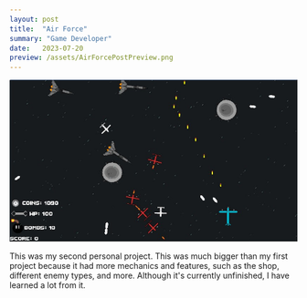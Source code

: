 ```yaml
---
layout: post
title:  "Air Force"
summary: "Game Developer"
date:   2023-07-20
preview: /assets/AirForcePostPreview.png
---
```


![Space Fighters](/assets/AirForce.png)

This was my second personal project. This was much bigger than my first project because it had more mechanics and features, such as the shop, different enemy types, and more. Although it's currently unfinished, I have learned a lot from it. 
